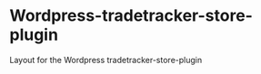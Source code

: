 Wordpress-tradetracker-store-plugin
===================================

Layout for the Wordpress tradetracker-store-plugin